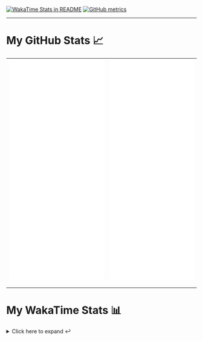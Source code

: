[![WakaTime Stats in README](https://github.com/LOsioChico/LOsioChico/actions/workflows/waka.yml/badge.svg)](https://github.com/LOsioChico/LOsioChico/actions/workflows/waka.yml) [![GitHub metrics](https://github.com/LOsioChico/LOsioChico/actions/workflows/metrics.yml/badge.svg)](https://github.com/LOsioChico/LOsioChico/actions/workflows/metrics.yml)

---

# My GitHub Stats 📈

| ![](./assets/metrics.svg) | ![](./assets/metrics2.svg) |
| ------------------------- | -------------------------- |

---

# My WakaTime Stats 📊

<details>
<summary>Click here to expand ↩️</summary>
<br>

<!--START_SECTION:waka-->
![Code Time](http://img.shields.io/badge/Code%20Time-2%2C218%20hrs%208%20mins-blue)

![Lines of code](https://img.shields.io/badge/From%20Hello%20World%20I%27ve%20Written-421.2%20thousand%20lines%20of%20code-blue)

**🐱 My GitHub Data** 

> 📦 698.7 kB Used in GitHub's Storage 
 > 
> 🏆 122 Contributions in the Year 2025
 > 
> 🚫 Not Opted to Hire
 > 
> 📜 29 Public Repositories 
 > 
> 🔑 33 Private Repositories 
 > 
**I'm a Night 🦉** 

```text
🌞 Morning                625 commits         ███░░░░░░░░░░░░░░░░░░░░░░   13.94 % 
🌆 Daytime                1407 commits        ████████░░░░░░░░░░░░░░░░░   31.38 % 
🌃 Evening                1549 commits        █████████░░░░░░░░░░░░░░░░   34.55 % 
🌙 Night                  903 commits         █████░░░░░░░░░░░░░░░░░░░░   20.14 % 
```
📅 **I'm Most Productive on Thursday** 

```text
Monday                   621 commits         ███░░░░░░░░░░░░░░░░░░░░░░   13.85 % 
Tuesday                  681 commits         ████░░░░░░░░░░░░░░░░░░░░░   15.19 % 
Wednesday                509 commits         ███░░░░░░░░░░░░░░░░░░░░░░   11.35 % 
Thursday                 830 commits         █████░░░░░░░░░░░░░░░░░░░░   18.51 % 
Friday                   676 commits         ████░░░░░░░░░░░░░░░░░░░░░   15.08 % 
Saturday                 750 commits         ████░░░░░░░░░░░░░░░░░░░░░   16.73 % 
Sunday                   417 commits         ██░░░░░░░░░░░░░░░░░░░░░░░   09.30 % 
```


📊 **This Week I Spent My Time On** 

```text
💬 Programming Languages: 
Astro                    9 hrs 14 mins       █████████░░░░░░░░░░░░░░░░   36.49 % 
TypeScript               8 hrs 2 mins        ████████░░░░░░░░░░░░░░░░░   31.80 % 
JSON                     2 hrs 24 mins       ██░░░░░░░░░░░░░░░░░░░░░░░   09.50 % 
JavaScript               2 hrs 23 mins       ██░░░░░░░░░░░░░░░░░░░░░░░   09.48 % 
Markdown                 45 mins             █░░░░░░░░░░░░░░░░░░░░░░░░   03.01 % 
```

**I Mostly Code in TypeScript** 

```text
TypeScript               32 repos            ████████████░░░░░░░░░░░░░   48.48 % 
Scala                    9 repos             ███░░░░░░░░░░░░░░░░░░░░░░   13.64 % 
JavaScript               7 repos             ███░░░░░░░░░░░░░░░░░░░░░░   10.61 % 
CSS                      5 repos             ██░░░░░░░░░░░░░░░░░░░░░░░   07.58 % 
Astro                    4 repos             ██░░░░░░░░░░░░░░░░░░░░░░░   06.06 % 
```




 Last Updated on 06/06/2025 01:11:40 UTC
<!--END_SECTION:waka-->

## </details>
